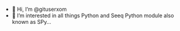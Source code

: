 - 👋 Hi, I’m @gituserxom
- 👀 I’m interested in all things Python and Seeq Python module also known as SPy...

<!---
gituserxom/gituserxom is a ✨ special ✨ repository because its `README.md` (this file) appears on your GitHub profile.
You can click the Preview link to take a look at your changes.
--->
